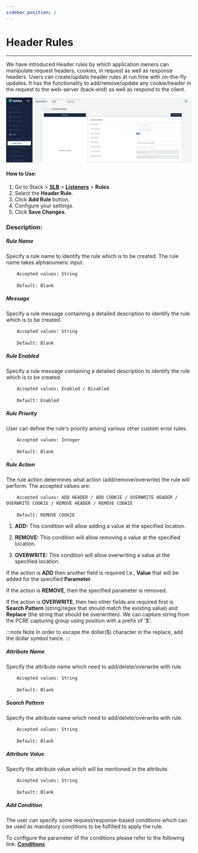 ```yaml
---
sidebar_position: 2
---
```


# Header Rules

---

We have introduced Header rules by which application owners can manipulate request headers, cookies, in request as well as response headers. Users can create/update header rules at run time with on-the-fly updates. It has the functionality to add/remove/update any cookie/header in the request to the web-server (back-end) as well as respond to the client.

![headerrules](/img/adc/v7/docs/headerrule.png)

#### How to Use:

1. Go to Stack > [**SLB**](/v7/enterprise/adc) > [**Listeners**](../listeners.md) > **Rules**.
2. Select the **Header Rule**.
3. Click **Add Rule** button.
4. Configure your settings. 
5. Click **Save Changes**.

### Description:

##### **Rule Name**

Specify a rule name to identify the rule which is to be created. The rule name takes alphanumeric input.

```
    Accepted values: String

    Default: Blank  
```


##### **Message**

Specify a rule message containing a detailed description to identify the rule which is to be created.

```
    Accepted values: String

    Default: Blank  
```


##### **Rule Enabled**

Specify a rule message containing a detailed description to identify the rule which is to be created.

```
    Accepted values: Enabled / Disabled

    Default: Enabled  
```


##### **Rule Priority**

User can define the rule's priority among various other custom error rules.

```
    Accepted values: Integer

    Default: Blank  
```


##### **Rule Action**

The rule action determines what action (add/remove/overwrite) the rule will perform. The accepted values are:

```
    Accepted values: ADD HEADER / ADD COOKIE / OVERWRITE HEADER / OVERWRITE COOKIE / REMOVE HEADER / REMOVE COOKIE

    Default: REMOVE COOKIE 
```


1) **ADD:** This condition will allow adding a value at the specified location.

2) **REMOVE:** This condition will allow removing a value at the specified location.

3) **OVERWRITE:** This condition will allow overwriting a value at the specified location.

If the action is **ADD** then another field is required I.e., **Value** that will be added for the specified **Parameter**.

If the action is **REMOVE**, then the specified parameter is removed.

If the action is **OVERWRITE**, then two other fields are required first is **Search Pattern** (string/regex that should match the existing value) and **Replace** (the string that should be overwritten). We can capture string from the PCRE capturing group using position with a prefix of '$'. 

:::note Note
 In order to escape the dollar($) character in the replace, add the dollar symbol twice.
:::

##### **Attribute Name**

Specify the attribute name which need to add/delete/overwrite with rule.

```
    Accepted values: String

    Default: Blank  
```


##### **Search Pattern**

Specify the attribute name which need to add/delete/overwrite with rule.

```
    Accepted values: String

    Default: Blank  
```


##### **Attribute Value**

Specify the attribute value which will be mentioned in the attribute.

```
    Accepted values: String

    Default: Blank  
```


##### **Add Condition**

The user can specify some request/response-based conditions which can be used as mandatory conditions to be fulfilled to apply the rule.

To configure the parameter of the conditions please refer to the following link: [**Conditions**](/v7/enterprise/adc/listeners/rules/conditions)
